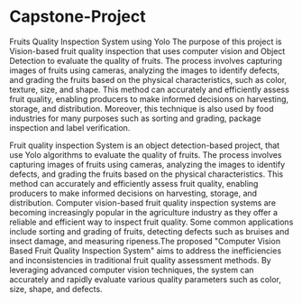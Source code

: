 # Capstone-Project
Fruits Quality Inspection System using Yolo
The purpose of this project is Vision-based fruit quality inspection that uses computer 
vision and Object Detection to evaluate the quality of fruits. The process involves 
capturing images of fruits using cameras, analyzing the images to identify defects, and 
grading the fruits based on the physical characteristics, such as color, texture, size, and 
shape. This method can accurately and efficiently assess fruit quality, enabling 
producers to make informed decisions on harvesting, storage, and distribution. 
Moreover, this technique is also used by food industries for many purposes such as 
sorting and grading, package inspection and label verification.

Fruit quality inspection System is an object detection-based project, that use Yolo 
algorithms to evaluate the quality of fruits. The process involves capturing images of 
fruits using cameras, analyzing the images to identify defects, and grading the fruits 
based on the physical characteristics. This method can accurately and efficiently assess 
fruit quality, enabling producers to make informed decisions on harvesting, storage, and 
distribution. Computer vision-based fruit quality inspection systems are becoming 
increasingly popular in the agriculture industry as they offer a reliable and efficient way 
to inspect fruit quality. Some common applications include sorting and grading of fruits, 
detecting defects such as bruises and insect damage, and measuring ripeness.The 
proposed "Computer Vision Based Fruit Quality Inspection System" aims to address the 
inefficiencies and inconsistencies in traditional fruit quality assessment methods. By 
leveraging advanced computer vision techniques, the system can accurately and rapidly 
evaluate various quality parameters such as color, size, shape, and defects.
